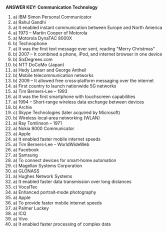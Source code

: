 **ANSWER KEY: Communication Technology**

1. a) IBM Simon Personal Communicator
2. a) Rahul Gandhi
3. a) It enabled instant communication between Europe and North America
4. a) 1973 – Martin Cooper of Motorola
5. a) Motorola DynaTAC 8000X
6. b) Technophone
7. a) It was the first text message ever sent, reading "Merry Christmas"
8. b) 2007 – It combined a phone, iPod, and internet browser in one device
9. b) SixDegrees.com
10. b) NTT DoCoMo (Japan)
11. a) Hedy Lamarr and George Antheil
12. b) Mobile telecommunication networks
13. b) 2009 – It allowed free cross‑platform messaging over the internet
14. a) First country to launch nationwide 5G networks
15. a) Tim Berners‑Lee – 1993
16. a) It was the first smartphone with touchscreen capabilities
17. a) 1994 – Short‑range wireless data exchange between devices
18. b) Archie
19. c) Skype Technologies (later acquired by Microsoft)
20. b) Wireless local‑area networking (WLAN)
21. a) Ray Tomlinson – 1971
22. a) Nokia 9000 Communicator
23. a) Apple
24. a) It enabled faster mobile internet speeds
25. a) Tim Berners‑Lee – WorldWideWeb
26. a) Facebook
27. a) Samsung
28. a) To connect devices for smart‑home automation
29. c) Magellan Systems Corporation
30. a) GLONASS
31. a) Hughes Network Systems
32. a) It enabled faster data transmission over long distances
33. c) VocalTec
34. a) Enhanced portrait‑mode photography
35. a) Apple
36. a) To provide faster mobile internet speeds
37. a) Palmer Luckey
38. a) ICQ
39. a) Vivo
40. a) It enabled faster processing of complex data 